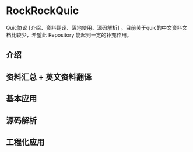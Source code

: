# RockRockQuic
Quic协议 [介绍、资料翻译、落地使用、源码解析] 。目前关于quic的中文资料文档比较少，希望此 Repository 能起到一定的补充作用。

## 介绍

## 资料汇总 + 英文资料翻译

## 基本应用

## 源码解析

## 工程化应用
